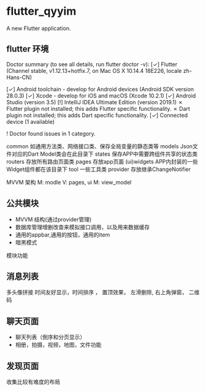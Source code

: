 # flutter_qyyim

A new Flutter application.

## flutter 环境
Doctor summary (to see all details, run flutter doctor -v):
[✓] Flutter (Channel stable, v1.12.13+hotfix.7, on Mac OS X 10.14.4 18E226, locale zh-Hans-CN)

[✓] Android toolchain - develop for Android devices (Android SDK version 28.0.3)
[✓] Xcode - develop for iOS and macOS (Xcode 10.2.1)
[✓] Android Studio (version 3.5)
[!] IntelliJ IDEA Ultimate Edition (version 2019.1)
    ✗ Flutter plugin not installed; this adds Flutter specific functionality.
    ✗ Dart plugin not installed; this adds Dart specific functionality.
[✓] Connected device (1 available)

! Doctor found issues in 1 category.



common	如通用方法类、网络接口类、保存全局变量的静态类等
models	Json文件对应的Dart Model类会在此目录下
states	保存APP中需要跨组件共享的状态类
routers	存放所有路由页面类
pages  存放app页面
(ui)widgets	APP内封装的一些Widget组件都在该目录下
tool   一些工具类
provider 存放继承ChangeNotifier

MVVM 架构
M: modle
V: pages, ui
M: view_model


## 公共模块
* MVVM 结构(通过provider管理)
* 数据库管理增删改查来模拟接口调用，以及用来数据缓存
* 通用的appbar,通用的按钮，通用的item
* 暗黑模式

模块功能
## 消息列表
多头像拼接
时间友好显示，时间排序 ， 置顶效果， 左滑删除, 右上角弹窗，
二维码

## 聊天页面
* 聊天列表（倒序和分页显示）
* 相册，拍摄，视频，地图，文件功能

## 发现页面
收集比较有难度的布局



